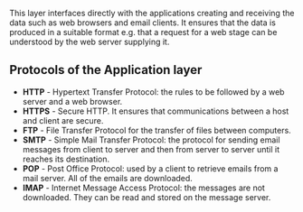 This layer interfaces directly with the applications creating and receiving the data such as web browsers and email clients.
It ensures that the data is produced in a suitable format e.g. that a request for a web stage can be understood by the web server supplying it.

## Protocols of the Application layer

- **HTTP** - Hypertext Transfer Protocol: the rules to be followed by a web server
and a web browser.
- **HTTPS** - Secure HTTP. It ensures that communications between a host and client are secure.
- **FTP** - File Transfer Protocol for the transfer of files between computers.
- **SMTP** - Simple Mail Transfer Protocol: the protocol for sending email messages from client to server and then from server to server until it reaches its destination.
- **POP** - Post Office Protocol: used by a client to retrieve emails from a mail server. All of the emails are downloaded. 
- **IMAP** - Internet Message Access Protocol: the messages are not downloaded. They can be read and stored on the message server. 